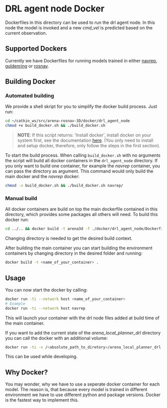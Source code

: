 # DRL agent node Docker

Dockerfiles in this directory can be used to run the drl agent node. In this node the model is invoked and a new _cmd_vel_ is predicted based on the current observation.

## Supported Dockers

Currently we have Dockerfiles for running models trained in either [navrep](#TODO), [guldenring](#TODO) or [rosnav](#TODO).

## Building Docker

### Automated building

We provide a shell skript for you to simplify the docker build process.
Just run:

```bash
cd ~/catkin_ws/src/arena-rosnav-3D/docker/drl_agent_node
chmod +x build_docker.sh && ./build_docker.sh
```
> **NOTE**: If this script returns: 'Install docker', install docker on your system first, see the documentation [here](https://github.com/ignc-research/arena-rosnav-3D/tree/main/docker#install-latest-version-of-docker). (You only need to install and setup docker, therefore, only follow the steps in the first section).

To start the build process.
When calling `build_docker.sh` with no arguments the script will build all docker containers in the `drl_agent_node` directory.
If you only want to build one container, for example the _navrep_ container, you can pass the directory as argument.
This command would only build the main docker and the _navrep_ docker:

```bash
chmod -x build_docker.sh && ./build_docker.sh navrep/
```

### Manual build

All docker containers are build on top the main dockerfile contained in this directory, which provides some packages all others will need. To build this docker run:

```bash
cd ../.. && docker build -t arena3d -f ./docker/drl_agent_node/Dockerfile . && cd -
```

Changing directory is needed to get the desired build context.

After building the main container you can start building the environment containers by changing directory in the desired folder and running:

```bash
docker build -t <name_of_your_container> .
```

## Usage

You can now start the docker by calling:

```bash
docker run -ti --network host <name_of_your_container>
# Example
docker run -ti --network host navrep
```

This will launch your container with the drl node files added at build time of the main container.

If you want to add the current state of the _arena_local_planner_drl_ directory you can call the docker with an additional volume:

```bash
docker run -ti -v /<absolute_path_to_diretory>/arena_local_planner_drl:/root/src/arena_local_planner_drl --network host <name_of_your_container>
```

This can be used while developing.

## Why Docker?

You may wonder, why we have to use a seperate docker container for each model. The reason is, that because every model is trained in different environment we have to use different python and package versions. Docker is the fastest way to implement this.
